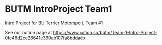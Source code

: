 # BUTM IntroProject Team1
 Intro Project for BU Terrier Motorsport, Team #1


See our notion page at https://www.notion.so/butm/Team-1-Intro-Project-0fe46d2ce26641e390ab107fa8bddadb
